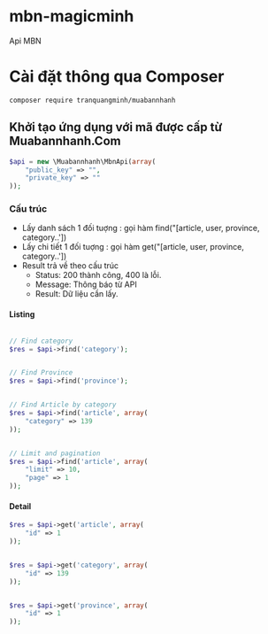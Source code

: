 mbn-magicminh
===============

Api MBN

# Cài đặt thông qua Composer 
```
composer require tranquangminh/muabannhanh
```

## Khởi tạo ứng dụng với mã được cấp từ Muabannhanh.Com
```php
$api = new \Muabannhanh\MbnApi(array(
    "public_key" => "",
    "private_key" => ""
));

```

### Cấu trúc
* Lấy danh sách 1 đối tuợng : gọi hàm find("[article, user, province, category..'])
* Lấy chi tiết 1 đối tuợng : gọi hàm get("[article, user, province, category..'])
* Result trả về theo cấu trúc 
    * Status: 200 thành công, 400 là lỗi.
    * Message: Thông báo từ API
    * Result: Dữ liệu cần lấy.
    
    

#### Listing
```php

// Find category
$res = $api->find('category');


// Find Province
$res = $api->find('province');


// Find Article by category
$res = $api->find('article', array(
    "category" => 139
));


// Limit and pagination
$res = $api->find('article', array(
    "limit" => 10,
    "page" => 1
));
```

#### Detail
```php
$res = $api->get('article', array(
    "id" => 1
));


$res = $api->get('category', array(
    "id" => 139
));


$res = $api->get('province', array(
    "id" => 1
));
```